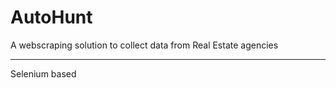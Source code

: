 # AutoHunt
A webscraping solution to collect data from Real Estate agencies

____________________________________________________

Selenium based 
